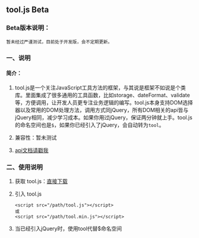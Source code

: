 ## tool.js Beta

### Beta版本说明：

    暂未经过严谨测试，目前处于开发版，会不定期更新。

### 一、说明

#### 简介：

1. tool.js是一个关注JavaScript工具方法的框架，与其说是框架不如说是个类库。里面集成了很多通用的工具函数，比如storage、dateFormat、validate等，方便调用，让开发人员更专注业务逻辑的编写。tool.js本身支持DOM选择器以及常用的DOM处理方法，调用方式同jQuery，所有DOM相关的api皆与jQuery相同，减少学习成本。如果你用过jQuery，保证两分钟就上手。tool.js的命名空间也是`$`，如果你已经引入了jQuery，会自动转为`tool`。

2. 兼容性：暂未测试

3. [api文档请戳我](https://zhangsilei.github.io/tool/out/index.html)

### 二、使用说明

1. 获取 tool.js：[直接下载](https://github.com/zhangsilei/tool/archive/v0.1.zip)

2. 引入 tool.js  
    ```
    <script src="/path/tool.js"></script>  
    或  
    <script src="/path/tool.min.js"></script>
    ```    
    
3. 当已经引入jQuery时，使用tool代替$命名空间
    
    
    
    
      
      
      
      
